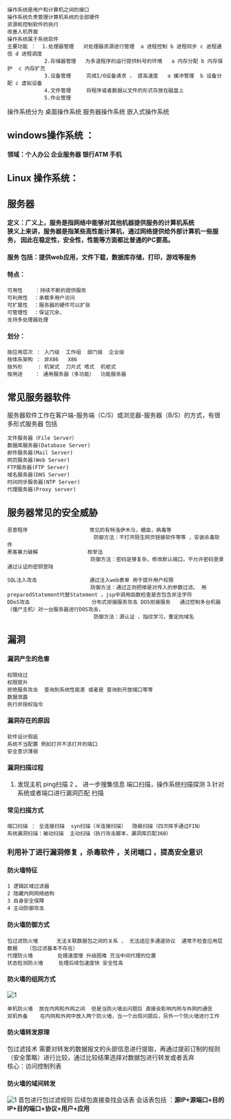 
```
操作系统是用户和计算机之间的接口
操作系统负责管理计算机系统的全部硬件
资源和控制软件的执行
改善人机界面
操作系统属于系统软件
主要功能 ：  1.处理器管理   对处理器资源进行管理  a 进程控制 b 进程同步 c 进程通信 d 进程调度
            2.存储器管理   为多道程序的运行提供料号的环境   a 内存分配 b 内存保护  c 内存扩充
            3.设备管理     完成I/O设备请求 ， 提高速度   a 缓冲管理  b 设备分配 c 虚拟设备   
            4.文件管理     将程序或者数据以文件的形式存放在磁盘上 
            5.作业管理
```
操作系统分为  桌面操作系统  服务器操作系统  嵌入式操作系统   
## windows操作系统 ：
#### 领域：个人办公  企业服务器 银行ATM 手机
## Linux 操作系统：

##  服务器 
#### 定义：广义上，服务是指网络中能够对其他机器提供服务的计算机系统<br>狭义上来讲，服务器是指某些高性能计算机，通过网络提供给外部计算机一些服务， 因此在稳定性，安全性，性能等方面都比普通的PC要高。 
#### 服务 包括：提供web应用，文件下载，数据库存储，打印，游戏等服务   
#### 特点：
```
可用性    ：持续不断的提供服务
可利用性  ：承载多用户访问
可扩展性  ：服务器的硬件可以扩张
可管理性  ：保证冗余，
支持多处理器处理 
```

#### 划分：
```
按应用层次 ： 入门级  工作组  部门级  企业级
按体系架构 ： 非X86   X86
按外形     : 机架式  刀片式 塔式  机柜式
按用途    ： 通用服务器（多功能）  功能服务器 
```

## 常见服务器软件
服务器软件工作在客户端-服务端（C/S）或浏览器-服务器（B/S）的方式，有很多形式服务器 包括
```
文件服务器（File Server）
数据库服务器(Database Server)
邮件服务器(Mail Server)
网页服务器(Web Server)
FTP服务器(FTP Server)
域名服务器(DNS Server)
时间同步服务器(NTP Server)
代理服务器(Proxy server)
```

## 服务器常见的安全威胁
```
恶意程序                    常见的有特洛伊木马，蠕虫，病毒等  
                            防御方法：不打开陌生网页链接软件等等 ，安装杀毒软件
黑客暴力破解                枚举法  
                           防御方法：密码足够复杂，修改默认端口，不允许密码登录 通过认证的密钥登陆

SQL注入攻击                 通过注入web表单 用于提升用户权限  
                           防御方法：通过正则把嗲是对传入的参数过滤。 用preparedStatement代替Statement ，jsp中调用函数检查是否包含非法字符
DDoS攻击                    分布式拒接服务攻击 DOS拒接服务   通过控制多台机器（僵尸主机）对一台服务器进行DOS攻击，
                            防御方法：源认证 ，指纹学习，重定向域名
```
## 漏洞

#### 漏洞产生的危害
```
权限绕过
权限提升
拒绝服务攻击  查询到系统性能差 或者是 查询到开放端口等等
数据泄露
执行非授权指令
```
#### 漏洞存在的原因
```
软件设计瑕疵
系统不当配置 例如打开不该打开的端口
安全意识薄弱
```

#### 漏洞扫描过程
1. 发现主机  ping扫描 2 。 进一步搜集信息 端口扫描，操作系统扫描探测  3.针对系统或者端口进行漏洞匹配 扫描

#### 常见扫描方式
```
端口扫描 ： 全连接扫描  syn扫描（半连接扫描）  隐蔽扫描（四次挥手通过FIN）
系统漏洞扫描：被动扫描  主动扫描（执行攻击脚本，漏洞库匹配360）
```
### 利用补丁进行漏洞修复 ，杀毒软件 ，关闭端口 ，提高安全意识

#### 防火墙特征
```
1 逻辑区域过滤器
2 隐藏内网网络结构
3 自身安全保障
4 主动防御攻击
```
#### 防火墙防御方式
```
包过滤防火墙      无法关联数据包之间的关系 ， 无法适应多通道协议  通常不检查应用层数据   （包过滤基本不存在）
代理防火墙        处理速度慢 升级困难 充当中间代理的位置
状态检测防火墙     处理后续包速度快 安全性高
```
#### 防火墙的组网方式
![1](http://a4.qpic.cn/psb?/V10RGgSt4cM7cR/gVZIrFKuZuqYzjveYeChG8*jI.Hldj8g*6xA0XYv6y0!/c/dL8AAAAAAAAA&ek=1&kp=1&pt=0&bo=*QRVAgAAAAADN7w!&tl=1&vuin=283738217&tm=1556784000&sce=60-2-2&rf=0-0)
```
单机防火墙  放在内网和外网之间  但是当防火墙出问题后 直接会影响内网与外网的通信
双机热备    在内网和外网中放入两个防火墙，当一个出现问题后，另外一个防火墙进行工作
```
#### 防火墙转发原理
包过滤技术  需要对转发的数据报文的头部信息进行提取，再通过提前订制的规则（安全策略）进行比较，通过比较结果选择对数据包进行转发或者丢弃 <br> 核心：访问控制列表
#### 防火墙的域间转发
![1](http://m.qpic.cn/psb?/V10RGgSt4cM7cR/laOMBPZCFR*WC.Sw8jZnEYodnPslbDWSPtLK03zXc1g!/b/dEkBAAAAAAAA&bo=lASQAgAAAAADByA!&rf=viewer_4)
首包进行包过滤规则 
后续包直接查找会话表
会话表包括 ：**源IP+源端口+目的IP+目的端口+协议+用户+应用**
